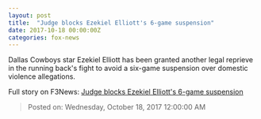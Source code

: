 ```yaml
---
layout: post
title:  "Judge blocks Ezekiel Elliott's 6-game suspension"
date: 2017-10-18 00:00:00Z
categories: fox-news
---
```


Dallas Cowboys star Ezekiel Elliott has been granted another legal reprieve in the running back's fight to avoid a six-game suspension over domestic violence allegations.


Full story on F3News: [Judge blocks Ezekiel Elliott's 6-game suspension](http://www.f3nws.com/n/cEaZTJ)

> Posted on: Wednesday, October 18, 2017 12:00:00 AM
